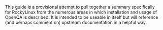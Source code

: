 This guide is a provisional attempt to pull together a summary specifically for RockyLinux from the numerous areas in which installation and usage of OpenQA is described. It is intended to be useable in itself but will reference (and perhaps comment on) upstream documentation in a helpful way.
